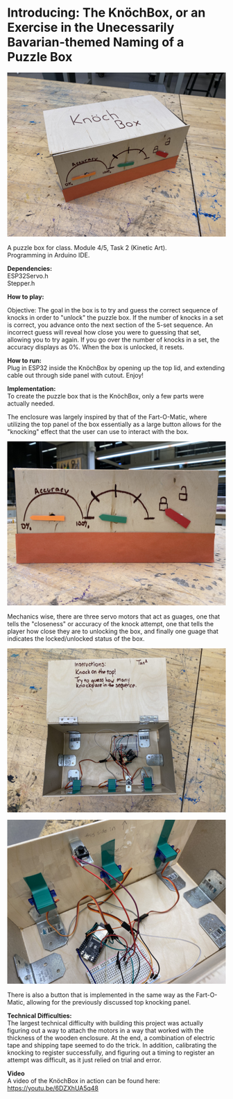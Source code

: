 # Introducing: The KnöchBox, or an Exercise in the Unecessarily Bavarian-themed Naming of a Puzzle Box

![alt text][intro]

[intro]: https://github.com/tantantheman/tantan-knochbox/blob/master/photos/knochoverview.jpeg "Knochbox Overview"

A puzzle box for class. Module 4/5, Task 2 (Kinetic Art).  
Programming in Arduino IDE.  

**Dependencies:**  
ESP32Servo.h  
Stepper.h

**How to play:**  

Objective: The goal in the box is to try and guess the correct sequence of knocks in order to "unlock" the puzzle box. If the number of knocks in a set is correct, you advance onto the next section of the 5-set sequence. An incorrect guess will reveal how close you were to guessing that set, allowing you to try again. If you go over the number of knocks in a set, the accuracy displays as 0%. When the box is unlocked, it resets. 

**How to run:**  
Plug in ESP32 inside the KnöchBox by opening up the top lid, and extending cable out through side panel with cutout. Enjoy!
  
**Implementation:**  
To create the puzzle box that is the KnöchBox, only a few parts were actually needed.

The enclosure was largely inspired by that of the Fart-O-Matic, where utilizing the top panel of the box essentially as a large button allows for the "knocking" effect that the user can use to interact with the box.

![alt text][panel]

[panel]: https://github.com/tantantheman/tantan-knochbox/blob/master/photos/knochpanel.jpeg "Knochbox Guages"

Mechanics wise, there are three servo motors that act as guages, one that tells the "closeness" or accuracy of the knock attempt, one that tells the player how close they are to unlocking the box, and finally one guage that indicates the locked/unlocked status of the box.  

![alt text][inside]

[inside]: https://github.com/tantantheman/tantan-knochbox/blob/master/photos/knochinside.jpeg "Knochbox Inside"

![alt text][servo]

[servo]: https://github.com/tantantheman/tantan-knochbox/blob/master/photos/knochservo.jpeg "Knochbox Servos"

There is also a button that is implemented in the same way as the Fart-O-Matic, allowing for the previously discussed top knocking panel.  

**Technical Difficulties:**  
The largest technical difficulty with building this project was actually figuring out a way to attach the motors in a way that worked with the thickness of the wooden enclosure. At the end, a combination of electric tape and shipping tape seemed to do the trick. In addition, calibrating the knocking to register successfully, and figuring out a timing to register an attempt was difficult, as it just relied on trial and error. 

**Video**  
A video of the KnöchBox in action can be found here:  
https://youtu.be/6DZXhUA5q48  
